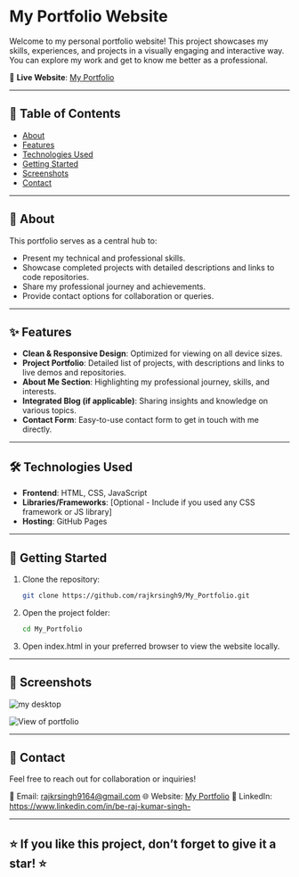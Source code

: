# My Portfolio Website

Welcome to my personal portfolio website! This project showcases my skills, experiences, and projects in a visually engaging and interactive way. You can explore my work and get to know me better as a professional.

🔗 **Live Website**: [My Portfolio](https://rajkrsingh9.github.io/My_Portfolio/)

---

## 📜 Table of Contents
- [About](#about)
- [Features](#features)
- [Technologies Used](#technologies-used)
- [Getting Started](#getting-started)
- [Screenshots](#screenshots)
- [Contact](#contact)

---

## 📝 About
This portfolio serves as a central hub to:
- Present my technical and professional skills.
- Showcase completed projects with detailed descriptions and links to code repositories.
- Share my professional journey and achievements.
- Provide contact options for collaboration or queries.

---

## ✨ Features
- **Clean & Responsive Design**: Optimized for viewing on all device sizes.
- **Project Portfolio**: Detailed list of projects, with descriptions and links to live demos and repositories.
- **About Me Section**: Highlighting my professional journey, skills, and interests.
- **Integrated Blog (if applicable)**: Sharing insights and knowledge on various topics.
- **Contact Form**: Easy-to-use contact form to get in touch with me directly.

---

## 🛠️ Technologies Used
- **Frontend**: HTML, CSS, JavaScript
- **Libraries/Frameworks**: [Optional - Include if you used any CSS framework or JS library]
- **Hosting**: GitHub Pages

---

## 🚀 Getting Started

1. Clone the repository:
   ```bash
   git clone https://github.com/rajkrsingh9/My_Portfolio.git
2. Open the project folder:
   ```bash
   cd My_Portfolio
3. Open index.html in your preferred browser to view the website locally.

---

## 📸 Screenshots
![my desktop](https://github.com/user-attachments/assets/e438252d-e321-4d86-a6ee-9e27c143fa70)

![View of portfolio](https://github.com/user-attachments/assets/59c123c3-28d3-4247-b0b7-e3e24b7a42f6)



---

## 🤝 Contact
Feel free to reach out for collaboration or inquiries!

📧 Email: rajkrsingh9164@gmail.com
🌐 Website: [My Portfolio](https://rajkrsingh9.github.io/My_Portfolio/)
💼 LinkedIn: https://www.linkedin.com/in/be-raj-kumar-singh-

---

## ⭐ If you like this project, don’t forget to give it a star! ⭐

